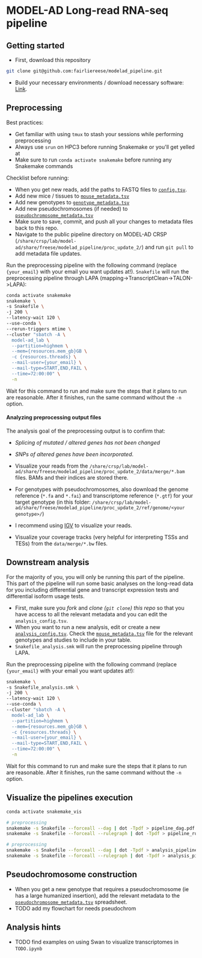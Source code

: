 # MODEL-AD Long-read RNA-seq pipeline

## Getting started

* First, download this repository
```bash
git clone git@github.com:fairliereese/modelad_pipeline.git
```
* Build your necessary environments / download necessary software: [Link](https://github.com/fairliereese/modelad_pipeline/blob/main/proc_update_2/environment.md).

## Preprocessing

Best practices:
* Get familiar with using `tmux` to stash your sessions while performing preprocessing
* Always use `srun` on HPC3 before running Snakemake or you'll get yelled at
* Make sure to run `conda activate snakemake` before running any Snakemake commands

Checklist before running:
* When you get new reads, add the paths to FASTQ files to [`config.tsv`](https://github.com/fairliereese/modelad_pipeline/blob/main/proc_update_2/config.tsv).
* Add new mice / tissues to [`mouse_metadata.tsv`](https://github.com/fairliereese/modelad_pipeline/blob/main/proc_update_2/mouse_metadata.tsv)
* Add new genotypes to [`genotype_metadata.tsv`](https://github.com/fairliereese/modelad_pipeline/blob/main/proc_update_2/genotype_metadata.tsv)
* Add new pseudochromosomes (if needed) to [`pseudochromosome_metadata.tsv`](https://github.com/fairliereese/modelad_pipeline/blob/main/proc_update_2/pseudochromosome_metadata.tsv)
* Make sure to save, commit, and push all your changes to metadata files back to this repo.
* Navigate to the public pipeline directory on MODEL-AD CRSP (`/share/crsp/lab/model-ad/share/freese/modelad_pipeline/proc_update_2/`) and run `git pull` to add metadata file updates.


Run the preprocessing pipeline with the following command (replace `{your_email}` with your email you want updates at!). `Snakefile` will run the preprocessing pipeline through LAPA (mapping->TranscriptClean->TALON->LAPA):
```bash
conda activate snakemake
snakemake \
-s Snakefile \
-j 200 \
--latency-wait 120 \
--use-conda \
--rerun-triggers mtime \
--cluster "sbatch -A \
  model-ad_lab \
  --partition=highmem \
  --mem={resources.mem_gb}GB \
  -c {resources.threads} \
  --mail-user={your_email} \
  --mail-type=START,END,FAIL \
  --time=72:00:00" \
  -n
```

<!-- ```bash
snakemake \
-s Snakefile \
-j 200 \
--latency-wait 120 \
--use-conda \
  -n

snakemake \
-s Snakefile \
-j 200 \
--latency-wait 120 \
--use-conda \
--rerun-triggers mtime \
--cluster "sbatch -A \
  model-ad_lab \
  --partition=highmem \
  --mem={resources.mem_gb}GB \
  -c {resources.threads} \
  --mail-user=freese@uci.edu \
  --mail-type=START,END,FAIL \
  --time=72:00:00" \
  -n
``` -->

Wait for this command to run and make sure the steps that it plans to run are reasonable. After it finishes, run the same command without the `-n` option.

#### Analyzing preprocessing output files

The analysis goal of the preprocessing output is to confirm that:
* *Splicing of mutated / altered genes has not been changed*
* *SNPs of altered genes have been incorporated*.
* Visualize your reads from the `/share/crsp/lab/model-ad/share/freese/modelad_pipeline/proc_update_2/data/merge/*.bam` files. BAMs and their indices are stored there.
* For genotypes with pseudochromosomes, also download the genome reference (`*.fa` and `*.fai`) and transcriptome reference (`*.gtf`) for your target genotype (in this folder: `/share/crsp/lab/model-ad/share/freese/modelad_pipeline/proc_update_2/ref/genome/<your genotype>/`)
* I recommend using [IGV](https://www.igv.org/) to visualize your reads.

* Visualize your coverage tracks (very helpful for interpreting TSSs and TESs) from the `data/merge/*.bw` files.

## Downstream analysis

For the majority of you, you will only be running this part of the pipeline. This part of the pipeline will run some basic analyses on the long-read data for you including differential gene and transcript expression tests and differential isoform usage tests.

* First, make sure you _fork_ and _clone (`git clone`) this repo_ so that you have access to all the relevant metadata and you can edit the `analysis_config.tsv`.
* When you want to run a new analysis, edit or create a new [`analysis_config.tsv`](https://github.com/fairliereese/modelad_pipeline/blob/main/proc_update_2/analysis_config.tsv). Check the [`mouse_metadata.tsv`](https://github.com/fairliereese/modelad_pipeline/blob/main/proc_update_2/mouse_metadata.tsv) file for the relevant genotypes and studies to include in your table.
* `Snakefile_analysis.smk` will run the preprocessing pipeline through LAPA.

Run the preprocessing pipeline with the following command (replace `{your_email}` with your email you want updates at!):
```bash
snakemake \
-s Snakefile_analysis.smk \
-j 200 \
--latency-wait 120 \
--use-conda \
--cluster "sbatch -A \
  model-ad_lab \
  --partition=highmem \
  --mem={resources.mem_gb}GB \
  -c {resources.threads} \
  --mail-user={your_email} \
  --mail-type=START,END,FAIL \
  --time=72:00:00" \
  -n
```

<!-- ```bash
snakemake \
-s Snakefile_analysis.smk \
-j 200 \
--latency-wait 120 \
--use-conda \
  -n

snakemake \
-s Snakefile_analysis.smk \
-j 200 \
--latency-wait 120 \
--use-conda \
--cluster "sbatch -A \
  model-ad_lab \
  --partition=highmem \
  --mem={resources.mem_gb}GB \
  -c {resources.threads} \
  --mail-user=freese@uci.edu \
  --mail-type=START,END,FAIL \
  --time=72:00:00" \
  -n --ignore-incomplete
``` -->

Wait for this command to run and make sure the steps that it plans to run are reasonable. After it finishes, run the same command without the `-n` option.

## Visualize the pipelines execution

```bash
conda activate snakemake_vis

# preprocessing
snakemake -s Snakefile --forceall --dag | dot -Tpdf > pipeline_dag.pdf # entire DAG
snakemake -s Snakefile --forceall --rulegraph | dot -Tpdf > pipeline_rulegraph.pdf # abbreviated DAG (only 1 box / rule)

# preprocessing
snakemake -s Snakefile --forceall --dag | dot -Tpdf > analysis_pipeline_dag.pdf # entire DAG
snakemake -s Snakefile --forceall --rulegraph | dot -Tpdf > analysis_pipeline_rulegraph.pdf # abbreviated DAG (only 1 box / rule)
```

## Pseudochromosome construction

* When you get a new genotype that requires a pseudochromosome (ie has a large humanized insertion), add the relevant metadata to the [`pseudochromosome_metadata.tsv`](https://github.com/fairliereese/modelad_pipeline/blob/main/proc_update_2/pseudochromosome_metadata.tsv) spreadsheet.
* TODO add my flowchart for needs pseudochrom

## Analysis hints

* TODO find examples on using Swan to visualize transcriptomes in `TODO.ipynb`

